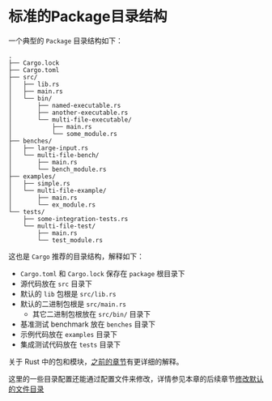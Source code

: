 # 标准的Package目录结构
一个典型的 `Package` 目录结构如下：
```shell
.
├── Cargo.lock
├── Cargo.toml
├── src/
│   ├── lib.rs
│   ├── main.rs
│   └── bin/
│       ├── named-executable.rs
│       ├── another-executable.rs
│       └── multi-file-executable/
│           ├── main.rs
│           └── some_module.rs
├── benches/
│   ├── large-input.rs
│   └── multi-file-bench/
│       ├── main.rs
│       └── bench_module.rs
├── examples/
│   ├── simple.rs
│   └── multi-file-example/
│       ├── main.rs
│       └── ex_module.rs
└── tests/
    ├── some-integration-tests.rs
    └── multi-file-test/
        ├── main.rs
        └── test_module.rs
```

这也是 `Cargo` 推荐的目录结构，解释如下：

- `Cargo.toml` 和 `Cargo.lock` 保存在 `package` 根目录下
- 源代码放在 `src` 目录下
- 默认的 `lib` 包根是 `src/lib.rs`
- 默认的二进制包根是 `src/main.rs` 
  - 其它二进制包根放在 `src/bin/` 目录下
- 基准测试 benchmark 放在 `benches` 目录下
- 示例代码放在 `examples` 目录下
- 集成测试代码放在 `tests` 目录下


关于 Rust 中的包和模块，[之前的章节](https://course.rs/basic/crate-module/intro.html)有更详细的解释。

这里的一些目录配置还能通过配置文件来修改，详情参见本章的后续章节[修改默认的文件目录](https://course.rs/cargo/reference/manifest/cargo-target.html)
